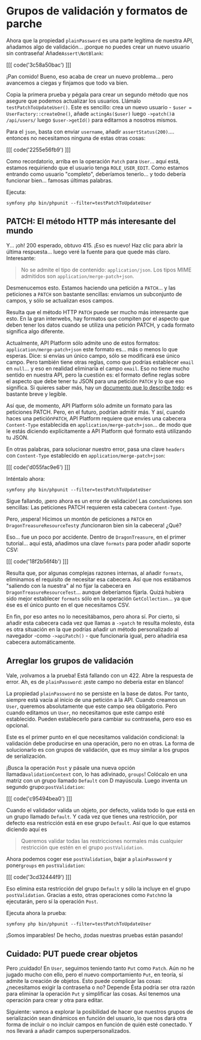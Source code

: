 # Grupos de validación y formatos de parche

Ahora que la propiedad `plainPassword` es una parte legítima de nuestra API, añadamos algo de validación... ¡porque no puedes crear un nuevo usuario sin contraseña! Añade`Assert\NotBlank`:

[[[ code('3c58a50bac') ]]]

¡Pan comido! Bueno, eso acaba de crear un nuevo problema... pero avancemos a ciegas y finjamos que todo va bien.

Copia la primera prueba y pégala para crear un segundo método que nos asegure que podemos actualizar los usuarios. Llámalo `testPatchToUpdateUser()`. Este es sencillo: crea un nuevo usuario - `$user = UserFactory::createOne()`, añade `actingAs($user)` luego `->patch()`a `/api/users/` luego `$user->getId()` para editarnos a nosotros mismos.

Para el `json`, basta con enviar `username`, añadir `assertStatus(200)`.... entonces no necesitamos ninguna de estas otras cosas:

[[[ code('2255e56fb9') ]]]

Como recordatorio, arriba en la operación `Patch` para `User`... aquí está, estamos requiriendo que el usuario tenga `ROLE_USER_EDIT`. Como estamos entrando como usuario "completo", deberíamos tenerlo... y todo debería funcionar bien... famosas últimas palabras.

Ejecuta:

```terminal
symfony php bin/phpunit --filter=testPatchToUpdateUser
```

## PATCH: El método HTTP más interesante del mundo

Y... ¡oh! 200 esperado, obtuvo 415. ¡Eso es nuevo! Haz clic para abrir la última respuesta... luego veré la fuente para que quede más claro. Interesante:

> No se admite el tipo de contenido: `application/json`. Los tipos MIME admitidos son
> `application/merge-patch+json`.

Desmenucemos esto. Estamos haciendo una petición a `PATCH`... y las peticiones a `PATCH` son bastante sencillas: enviamos un subconjunto de campos, y sólo se actualizan esos campos.

Resulta que el método HTTP `PATCH` puede ser mucho más interesante que esto. En la gran interwebs, hay formatos que compiten por el aspecto que deben tener los datos cuando se utiliza una petición PATCH, y cada formato significa algo diferente.

Actualmente, API Platform sólo admite uno de estos formatos: `application/merge-patch+json` este formato es... más o menos lo que esperas. Dice: si envías un único campo, sólo se modificará ese único campo. Pero también tiene otras reglas, como que podrías establecer `email` en `null`... y eso en realidad eliminaría el campo `email`. Eso no tiene mucho sentido en nuestra API, pero la cuestión es: el formato define reglas sobre el aspecto que debe tener tu JSON para una petición `PATCH` y lo que eso significa. Si quieres saber más, hay un [documento que lo describe todo](https://www.rfc-editor.org/rfc/rfc7386): es bastante breve y legible.

Así que, de momento, API Platform sólo admite un formato para las peticiones PATCH. Pero, en el futuro, podrían admitir más. Y así, cuando haces una petición`PATCH`, API Platform requiere que envíes una cabecera `Content-Type` establecida en `application/merge-patch+json`... de modo que le estás diciendo explícitamente a API Platform qué formato está utilizando tu JSON.

En otras palabras, para solucionar nuestro error, pasa una clave `headers` con `Content-Type` establecido en `application/merge-patch+json`:

[[[ code('d055fac9e6') ]]]

Inténtalo ahora:

```terminal-silent
symfony php bin/phpunit --filter=testPatchToUpdateUser
```

Sigue fallando, ¡pero ahora es un error de validación! Las conclusiones son sencillas: Las peticiones PATCH requieren esta cabecera `Content-Type`.

Pero, ¡espera! Hicimos un montón de peticiones a `PATCH` en `DragonTreasureResourceTest`y ¡funcionaron bien sin la cabecera! ¿Qué?

Eso... fue un poco por accidente. Dentro de `DragonTreasure`, en el primer tutorial... aquí está, añadimos una clave `formats` para poder añadir soporte CSV:

[[[ code('18f2b56f4b') ]]]

Resulta que, por algunas complejas razones internas, al añadir `formats`, eliminamos el requisito de necesitar esa cabecera. Así que nos estábamos "saliendo con la nuestra" al no fijar la cabecera en `DragonTreasureResourceTest`... aunque deberíamos fijarla. Quizá hubiera sido mejor establecer `formats` sólo en la operación `GetCollection`... ya que ése es el único punto en el que necesitamos CSV.

En fin, por eso antes no lo necesitábamos, pero ahora sí. Por cierto, si añadir esta cabecera cada vez que llamas a `->patch` te resulta molesto, ésta es otra situación en la que podrías añadir un método personalizado al navegador -como `->apiPatch()` - que funcionaría igual, pero añadiría esa cabecera automáticamente.

## Arreglar los grupos de validación

Vale, ¡volvamos a la prueba! Está fallando con un 422. Abre la respuesta de error. Ah, es de `plainPassword`: ¡este campo no debería estar en blanco!

La propiedad `plainPassword` no se persiste en la base de datos. Por tanto, siempre está vacía al inicio de una petición a la API. Cuando creamos un `User`, queremos absolutamente que este campo sea obligatorio. Pero cuando editamos un `User`, no necesitamos que este campo esté establecido. Pueden establecerlo para cambiar su contraseña, pero eso es opcional.

Este es el primer punto en el que necesitamos validación condicional: la validación debe producirse en una operación, pero no en otras. La forma de solucionarlo es con grupos de validación, que es muy similar a los grupos de serialización.

¡Busca la operación `Post` y pásale una nueva opción llamada`validationContext` con, lo has adivinado, `groups`! Colócalo en una matriz con un grupo llamado `Default` con D mayúscula. Luego inventa un segundo grupo:`postValidation`:

[[[ code('c95494bea0') ]]]

Cuando el validador valida un objeto, por defecto, valida todo lo que está en un grupo llamado `Default`. Y cada vez que tienes una restricción, por defecto esa restricción está en ese grupo `Default`. Así que lo que estamos diciendo aquí es

> Queremos validar todas las restricciones normales más cualquier restricción
> que estén en el grupo `postValidation`.

Ahora podemos coger ese `postValidation`, bajar a `plainPassword` y poner`groups` en `postValidation`:

[[[ code('3cd32444f9') ]]]

Eso elimina esta restricción del grupo `Default` y sólo la incluye en el grupo `postValidation`. Gracias a esto, otras operaciones como `Patch`no la ejecutarán, pero sí la operación `Post`.

Ejecuta ahora la prueba:

```terminal-silent
symfony php bin/phpunit --filter=testPatchToUpdateUser
```

¡Somos imparables! De hecho, ¡todas nuestras pruebas están pasando!

## Cuidado: PUT puede crear objetos

Pero ¡cuidado! En `User`, seguimos teniendo tanto `Put` como `Patch`. Aún no he jugado mucho con ello, pero el nuevo comportamiento `Put`, en teoría, sí admite la creación de objetos. Esto puede complicar las cosas: ¿necesitamos exigir la contraseña o no? Depende Ésta podría ser otra razón para eliminar la operación `Put` y simplificar las cosas. Así tenemos una operación para crear y otra para editar.

Siguiente: vamos a explorar la posibilidad de hacer que nuestros grupos de serialización sean dinámicos en función del usuario, lo que nos dará otra forma de incluir o no incluir campos en función de quién esté conectado. Y nos llevará a añadir campos superpersonalizados.
